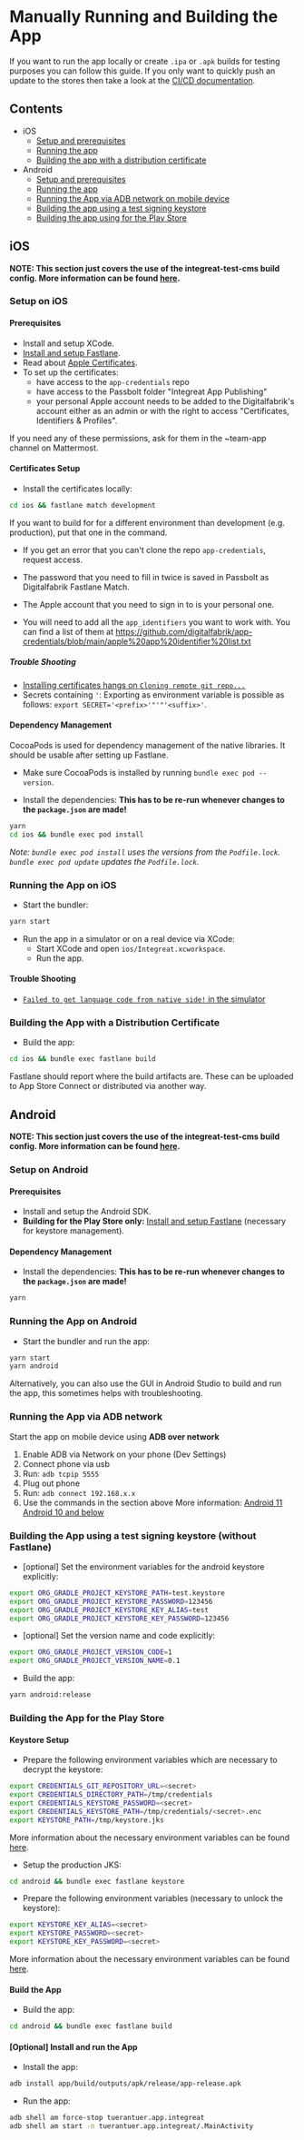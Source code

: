 # Manually Running and Building the App

If you want to run the app locally or create `.ipa` or `.apk` builds for testing purposes you can follow this guide. If
you only want to quickly push an update to the stores then take a look at
the [CI/CD documentation](../../docs/cicd.md#triggering-a-delivery-using-the-ci).

## Contents

- iOS
  - [Setup and prerequisites](#setup-on-ios)
  - [Running the app](#running-the-app-on-ios)
  - [Building the app with a distribution certificate](#building-the-app-with-a-distribution-certificate)
- Android
  - [Setup and prerequisites](#setup-on-android)
  - [Running the app](#running-the-app-on-android)
  - [Running the App via ADB network on mobile device](#running-the-app-via-adb-network)
  - [Building the app using a test signing keystore](#building-the-app-using-a-test-signing-keystore-without-fastlane)
  - [Building the app using for the Play Store](#building-the-app-for-the-play-store)

## iOS

**NOTE: This section just covers the use of the integreat-test-cms build config. More information can be
found [here](build-configs.md).**

### Setup on iOS

#### Prerequisites

- Install and setup XCode.
- [Install and setup Fastlane](../../docs/cicd.md#fastlane-setup).
- Read about [Apple Certificates](apple-certifcates.md).
- To set up the certificates:
  - have access to the `app-credentials` repo
  - have access to the Passbolt folder "Integreat App Publishing"
  - your personal Apple account needs to be added to the Digitalfabrik's account either as an admin or with the right to
    access "Certificates, Identifiers & Profiles".

If you need any of these permissions, ask for them in the ~team-app channel on Mattermost.

#### Certificates Setup

- Install the certificates locally:

```bash
cd ios && fastlane match development
```

If you want to build for for a different environment than development (e.g. production), put that one in the command.

- If you get an error that you can't clone the repo `app-credentials`, request access.

- The password that you need to fill in twice is saved in Passbolt as Digitalfabrik Fastlane Match.

- The Apple account that you need to sign in to is your personal one.

- You will need to add all the `app_identifiers` you want to work with. You can find a list of them at
  https://github.com/digitalfabrik/app-credentials/blob/main/apple%20app%20identifier%20list.txt

##### Trouble Shooting

- [Installing certificates hangs on `Cloning remote git repo...`](troubleshooting.md#bundle-exec-fastlane-certificates-hangs-on-cloning-remote-git-repo)
- Secrets containing `'`: Exporting as environment variable is possible as follows: `export SECRET='<prefix>'"'"'<suffix>'`.

#### Dependency Management

CocoaPods is used for dependency management of the native libraries. It should be usable after setting up Fastlane.

- Make sure CocoaPods is installed by running `bundle exec pod --version`.

- Install the dependencies:
  **This has to be re-run whenever changes to the `package.json` are made!**

```bash
yarn
cd ios && bundle exec pod install
```

_Note: `bundle exec pod install` uses the versions from the `Podfile.lock`.
`bundle exec pod update` updates the `Podfile.lock`._

### Running the App on iOS

- Start the bundler:

```bash
yarn start
```

- Run the app in a simulator or on a real device via XCode:
  - Start XCode and open `ios/Integreat.xcworkspace`.
  - Run the app.

#### Trouble Shooting

- [`Failed to get language code from native side!` in the simulator](troubleshooting.md#failed-to-get-language-code-from-native-side-in-the-simulator)

### Building the App with a Distribution Certificate

- Build the app:

```bash
cd ios && bundle exec fastlane build
```

Fastlane should report where the build artifacts are. These can be uploaded to App Store Connect or distributed via
another way.

## Android

**NOTE: This section just covers the use of the integreat-test-cms build config. More information can be
found [here](build-configs.md).**

### Setup on Android

#### Prerequisites

- Install and setup the Android SDK.
- **Building for the Play Store only:** [Install and setup Fastlane](../../docs/cicd.md#fastlane-setup) (necessary for
  keystore management).

#### Dependency Management

- Install the dependencies:
  **This has to be re-run whenever changes to the `package.json` are made!**

```bash
yarn
```

### Running the App on Android

- Start the bundler and run the app:

```bash
yarn start
yarn android
```

Alternatively, you can also use the GUI in Android Studio to build and run the app, this sometimes helps with
troubleshooting.

### Running the App via ADB network

Start the app on mobile device using **ADB over network**

1. Enable ADB via Network on your phone (Dev Settings)
2. Connect phone via usb
3. Run: `adb tcpip 5555`
4. Plug out phone
5. Run: `adb connect 192.168.x.x`
6. Use the commands in the section above More
   information: [Android 11](https://developer.android.com/studio/command-line/adb#connect-to-a-device-over-wi-fi-android-11+) [Android 10 and below](https://developer.android.com/studio/command-line/adb#wireless)

### Building the App using a test signing keystore (without Fastlane)

- [optional] Set the environment variables for the android keystore explicitly:

```bash
export ORG_GRADLE_PROJECT_KEYSTORE_PATH=test.keystore
export ORG_GRADLE_PROJECT_KEYSTORE_PASSWORD=123456
export ORG_GRADLE_PROJECT_KEYSTORE_KEY_ALIAS=test
export ORG_GRADLE_PROJECT_KEYSTORE_KEY_PASSWORD=123456
```

- [optional] Set the version name and code explicitly:

```bash
export ORG_GRADLE_PROJECT_VERSION_CODE=1
export ORG_GRADLE_PROJECT_VERSION_NAME=0.1
```

- Build the app:

```bash
yarn android:release
```

### Building the App for the Play Store

#### Keystore Setup

- Prepare the following environment variables which are necessary to decrypt the keystore:

```bash
export CREDENTIALS_GIT_REPOSITORY_URL=<secret>
export CREDENTIALS_DIRECTORY_PATH=/tmp/credentials
export CREDENTIALS_KEYSTORE_PASSWORD=<secret>
export CREDENTIALS_KEYSTORE_PATH=/tmp/credentials/<secret>.enc
export KEYSTORE_PATH=/tmp/keystore.jks
```

More information about the necessary environment variables can be
found [here](../../docs/cicd.md#environment-variables-and-dependencies).

- Setup the production JKS:

```bash
cd android && bundle exec fastlane keystore
```

- Prepare the following environment variables (necessary to unlock the keystore):

```bash
export KEYSTORE_KEY_ALIAS=<secret>
export KEYSTORE_PASSWORD=<secret>
export KEYSTORE_KEY_PASSWORD=<secret>
```

More information about the necessary environment variables can be
found [here](../../docs/cicd.md#environment-variables-and-dependencies).

#### Build the App

- Build the app:

```bash
cd android && bundle exec fastlane build
```

#### \[Optional\] Install and run the App

- Install the app:

```bash
adb install app/build/outputs/apk/release/app-release.apk
```

- Run the app:

```bash
adb shell am force-stop tuerantuer.app.integreat
adb shell am start -n tuerantuer.app.integreat/.MainActivity
```
